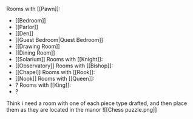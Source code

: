 Rooms with [[Pawn]]:
- [[Bedroom]]
- [[Parlor]]
- [[Den]]
- [[Guest Bedroom|Quest Bedroom]]
- [[Drawing Room]]
- [[Dining Room]]
- [[Solarium]]
Rooms with [[Knight]]:
- [[Observatory]]
Rooms with [[Bishop]]:
- [[Chapel]]
Rooms with [[Rook]]:
- [[Nook]]
Rooms with [[Queen]]:
- ?
Rooms with [[King]]:
- ?

Think i need a room with one of each piece type drafted, and then place them as they are located in the manor
![[Chess puzzle.png]]